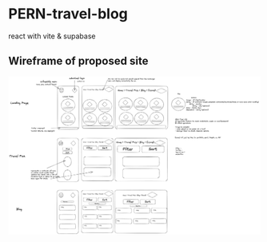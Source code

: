 # PERN-travel-blog
react with vite & supabase

## Wireframe of proposed site

![wireframe]('./../my-app/src/assets/wireframe.png)